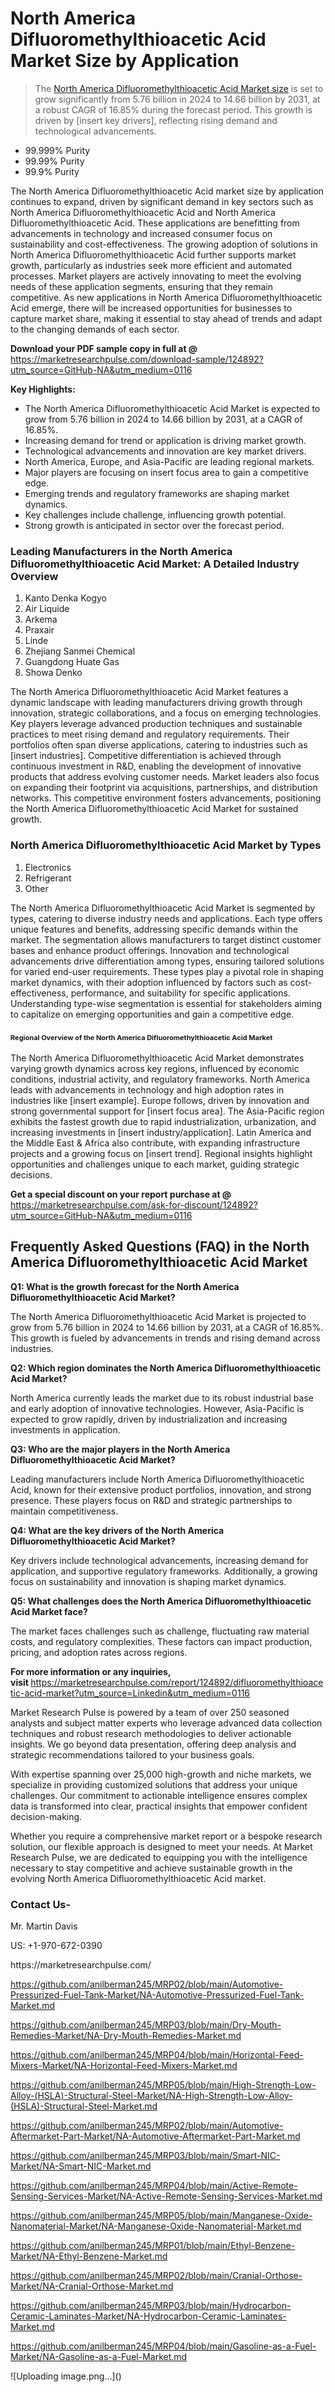 <h1>North America Difluoromethylthioacetic Acid Market&nbsp;Size by Application</h1><blockquote><p>The <a href="https://marketresearchpulse.com/download-sample/124892?utm_source=GitHub-NA&amp;utm_medium=0116">North America Difluoromethylthioacetic Acid Market size</a> is set to grow significantly from 5.76 billion in 2024 to 14.66 billion by 2031, at a robust CAGR of 16.85% during the forecast period. This growth is driven by [insert key drivers], reflecting rising demand and technological advancements.</p></blockquote><ul><li>99.999% Purity<li> 99.99% Purity<li> 99.9% Purity</li></ul><p>The North America Difluoromethylthioacetic Acid market size by application continues to expand, driven by significant demand in key sectors such as North America Difluoromethylthioacetic Acid and North America Difluoromethylthioacetic Acid. These applications are benefitting from advancements in technology and increased consumer focus on sustainability and cost-effectiveness. The growing adoption of solutions in North America Difluoromethylthioacetic Acid further supports market growth, particularly as industries seek more efficient and automated processes. Market players are actively innovating to meet the evolving needs of these application segments, ensuring that they remain competitive. As new applications in North America Difluoromethylthioacetic Acid emerge, there will be increased opportunities for businesses to capture market share, making it essential to stay ahead of trends and adapt to the changing demands of each sector.</p><p><strong>Download your PDF sample copy in full at @ </strong><a href="https://marketresearchpulse.com/download-sample/124892?utm_source=GitHub-NA&amp;utm_medium=0116">https://marketresearchpulse.com/download-sample/124892?utm_source=GitHub-NA&amp;utm_medium=0116</a></p><p><strong>Key Highlights: </strong></p><ul><li>The North America Difluoromethylthioacetic Acid Market is expected to grow from 5.76 billion in 2024 to 14.66 billion by 2031, at a CAGR of 16.85%.</li><li>Increasing demand for trend or application is driving market growth.</li><li>Technological advancements and innovation are key market drivers.</li><li>North America, Europe, and Asia-Pacific are leading regional markets.</li><li>Major players are focusing on insert focus area to gain a competitive edge.</li><li>Emerging trends and regulatory frameworks are shaping market dynamics.</li><li>Key challenges include challenge, influencing growth potential.</li><li>Strong growth is anticipated in sector over the forecast period.</li></ul><h3>Leading Manufacturers in the North America Difluoromethylthioacetic Acid Market: A Detailed Industry Overview</h3><ol><li>Kanto Denka Kogyo</li><li>Air Liquide</li><li>Arkema</li><li>Praxair</li><li>Linde</li><li>Zhejiang Sanmei Chemical</li><li>Guangdong Huate Gas</li><li>Showa Denko</li></ol><div class="flex max-w-full flex-col flex-grow"><div class="min-h-8 text-message flex w-full flex-col items-end gap-2 whitespace-normal break-words [.text-message+&amp;]:mt-5" dir="auto" data-message-author-role="assistant" data-message-id="fd8432e4-4910-450d-b182-61b7bfb0a01f" data-message-model-slug="gpt-4o"><div class="flex w-full flex-col gap-1 empty:hidden first:pt-[3px]"><div class="markdown prose w-full break-words dark:prose-invert light"><p>The North America Difluoromethylthioacetic Acid Market features a dynamic landscape with leading manufacturers driving growth through innovation, strategic collaborations, and a focus on emerging technologies. Key players leverage advanced production techniques and sustainable practices to meet rising demand and regulatory requirements. Their portfolios often span diverse applications, catering to industries such as [insert industries]. Competitive differentiation is achieved through continuous investment in R&amp;D, enabling the development of innovative products that address evolving customer needs. Market leaders also focus on expanding their footprint via acquisitions, partnerships, and distribution networks. This competitive environment fosters advancements, positioning the North America Difluoromethylthioacetic Acid Market for sustained growth.</p></div></div></div></div><h3>North America Difluoromethylthioacetic Acid Market by Types</h3><ol><li>Electronics<li> Refrigerant<li> Other</li></ol><div class="flex max-w-full flex-col flex-grow"><div class="min-h-8 text-message flex w-full flex-col items-end gap-2 whitespace-normal break-words [.text-message+&amp;]:mt-5" dir="auto" data-message-author-role="assistant" data-message-id="084470be-0bb7-4664-bddf-5156b4f41249" data-message-model-slug="gpt-4o-mini"><div class="flex w-full flex-col gap-1 empty:hidden first:pt-[3px]"><div class="markdown prose w-full break-words dark:prose-invert light"><p>The North America Difluoromethylthioacetic Acid Market is segmented by types, catering to diverse industry needs and applications. Each type offers unique features and benefits, addressing specific demands within the market. The segmentation allows manufacturers to target distinct customer bases and enhance product offerings. Innovation and technological advancements drive differentiation among types, ensuring tailored solutions for varied end-user requirements. These types play a pivotal role in shaping market dynamics, with their adoption influenced by factors such as cost-effectiveness, performance, and suitability for specific applications. Understanding type-wise segmentation is essential for stakeholders aiming to capitalize on emerging opportunities and gain a competitive edge.</p></div></div></div></div><h3><span style="font-size: 11px;">Regional Overview of the North America Difluoromethylthioacetic Acid Market</span></h3><div class="flex max-w-full flex-col flex-grow"><div class="min-h-8 text-message flex w-full flex-col items-end gap-2 whitespace-normal break-words [.text-message+&amp;]:mt-5" dir="auto" data-message-author-role="assistant" data-message-id="e9038762-ce64-4e30-91c9-9bd413514231" data-message-model-slug="gpt-4o-mini"><div class="flex w-full flex-col gap-1 empty:hidden first:pt-[3px]"><div class="markdown prose w-full break-words dark:prose-invert light"><p>The North America Difluoromethylthioacetic Acid Market demonstrates varying growth dynamics across key regions, influenced by economic conditions, industrial activity, and regulatory frameworks. North America leads with advancements in technology and high adoption rates in industries like [insert example]. Europe follows, driven by innovation and strong governmental support for [insert focus area]. The Asia-Pacific region exhibits the fastest growth due to rapid industrialization, urbanization, and increasing investments in [insert industry/application]. Latin America and the Middle East &amp; Africa also contribute, with expanding infrastructure projects and a growing focus on [insert trend]. Regional insights highlight opportunities and challenges unique to each market, guiding strategic decisions.</p></div></div></div></div><p><strong>Get a special discount on your report purchase at @ </strong><a href="https://marketresearchpulse.com/ask-for-discount/124892?utm_source=GitHub-NA&amp;utm_medium=0116">https://marketresearchpulse.com/ask-for-discount/124892?utm_source=GitHub-NA&amp;utm_medium=0116</a></p><h2>Frequently Asked Questions (FAQ) in the North America Difluoromethylthioacetic Acid Market</h2><p><strong>Q1: What is the growth forecast for the North America Difluoromethylthioacetic Acid Market?</strong></p><p>The North America Difluoromethylthioacetic Acid Market is projected to grow from 5.76 billion in 2024 to 14.66 billion by 2031, at a CAGR of 16.85%. This growth is fueled by advancements in trends and rising demand across industries.</p><p><strong>Q2: Which region dominates the North America Difluoromethylthioacetic Acid Market?</strong></p><p>North America currently leads the market due to its robust industrial base and early adoption of innovative technologies. However, Asia-Pacific is expected to grow rapidly, driven by industrialization and increasing investments in application.</p><p><strong>Q3: Who are the major players in the North America Difluoromethylthioacetic Acid Market?</strong></p><p>Leading manufacturers include North America Difluoromethylthioacetic Acid, known for their extensive product portfolios, innovation, and strong presence. These players focus on R&amp;D and strategic partnerships to maintain competitiveness.</p><p><strong>Q4: What are the key drivers of the North America Difluoromethylthioacetic Acid Market?</strong></p><p>Key drivers include technological advancements, increasing demand for application, and supportive regulatory frameworks. Additionally, a growing focus on sustainability and innovation is shaping market dynamics.</p><p><strong>Q5: What challenges does the North America Difluoromethylthioacetic Acid Market face?</strong></p><p>The market faces challenges such as challenge, fluctuating raw material costs, and regulatory complexities. These factors can impact production, pricing, and adoption rates across regions.</p><p><strong>For more information or any inquiries, visit&nbsp;</strong><a href="https://marketresearchpulse.com/report/124892/difluoromethylthioacetic-acid-market?utm_source=Linkedin&utm_medium=0116">https://marketresearchpulse.com/report/124892/difluoromethylthioacetic-acid-market?utm_source=Linkedin&utm_medium=0116</a></p><p>Market Research Pulse is powered by a team of over 250 seasoned analysts and subject matter experts who leverage advanced data collection techniques and robust research methodologies to deliver actionable insights. We go beyond data presentation, offering deep analysis and strategic recommendations tailored to your business goals.</p><p>With expertise spanning over 25,000 high-growth and niche markets, we specialize in providing customized solutions that address your unique challenges. Our commitment to actionable intelligence ensures complex data is transformed into clear, practical insights that empower confident decision-making.</p><p>Whether you require a comprehensive market report or a bespoke research solution, our flexible approach is designed to meet your needs. At Market Research Pulse, we are dedicated to equipping you with the intelligence necessary to stay competitive and achieve sustainable growth in the evolving North America Difluoromethylthioacetic Acid market.</p><h3><strong>Contact Us-</strong></h3><p>Mr. Martin Davis</p><p>US: +1-970-672-0390</p><p>https://marketresearchpulse.com/</p><p><a href="https://github.com/anilberman245/MRP02/blob/main/Automotive-Pressurized-Fuel-Tank-Market/NA-Automotive-Pressurized-Fuel-Tank-Market.md">https://github.com/anilberman245/MRP02/blob/main/Automotive-Pressurized-Fuel-Tank-Market/NA-Automotive-Pressurized-Fuel-Tank-Market.md</a></p><p><a href="https://github.com/anilberman245/MRP03/blob/main/Dry-Mouth-Remedies-Market/NA-Dry-Mouth-Remedies-Market.md">https://github.com/anilberman245/MRP03/blob/main/Dry-Mouth-Remedies-Market/NA-Dry-Mouth-Remedies-Market.md</a></p><p><a href="https://github.com/anilberman245/MRP04/blob/main/Horizontal-Feed-Mixers-Market/NA-Horizontal-Feed-Mixers-Market.md">https://github.com/anilberman245/MRP04/blob/main/Horizontal-Feed-Mixers-Market/NA-Horizontal-Feed-Mixers-Market.md</a></p><p><a href="https://github.com/anilberman245/MRP05/blob/main/High-Strength-Low-Alloy-(HSLA)-Structural-Steel-Market/NA-High-Strength-Low-Alloy-(HSLA)-Structural-Steel-Market.md">https://github.com/anilberman245/MRP05/blob/main/High-Strength-Low-Alloy-(HSLA)-Structural-Steel-Market/NA-High-Strength-Low-Alloy-(HSLA)-Structural-Steel-Market.md</a></p><p><a href="https://github.com/anilberman245/MRP02/blob/main/Automotive-Aftermarket-Part-Market/NA-Automotive-Aftermarket-Part-Market.md">https://github.com/anilberman245/MRP02/blob/main/Automotive-Aftermarket-Part-Market/NA-Automotive-Aftermarket-Part-Market.md</a></p><p><a href="https://github.com/anilberman245/MRP03/blob/main/Smart-NIC-Market/NA-Smart-NIC-Market.md">https://github.com/anilberman245/MRP03/blob/main/Smart-NIC-Market/NA-Smart-NIC-Market.md</a></p><p><a href="https://github.com/anilberman245/MRP04/blob/main/Active-Remote-Sensing-Services-Market/NA-Active-Remote-Sensing-Services-Market.md">https://github.com/anilberman245/MRP04/blob/main/Active-Remote-Sensing-Services-Market/NA-Active-Remote-Sensing-Services-Market.md</a></p><p><a href="https://github.com/anilberman245/MRP05/blob/main/Manganese-Oxide-Nanomaterial-Market/NA-Manganese-Oxide-Nanomaterial-Market.md">https://github.com/anilberman245/MRP05/blob/main/Manganese-Oxide-Nanomaterial-Market/NA-Manganese-Oxide-Nanomaterial-Market.md</a></p><p><a href="https://github.com/anilberman245/MRP01/blob/main/Ethyl-Benzene-Market/NA-Ethyl-Benzene-Market.md">https://github.com/anilberman245/MRP01/blob/main/Ethyl-Benzene-Market/NA-Ethyl-Benzene-Market.md</a></p><p><a href="https://github.com/anilberman245/MRP02/blob/main/Cranial-Orthose-Market/NA-Cranial-Orthose-Market.md">https://github.com/anilberman245/MRP02/blob/main/Cranial-Orthose-Market/NA-Cranial-Orthose-Market.md</a></p><p><a href="https://github.com/anilberman245/MRP03/blob/main/Hydrocarbon-Ceramic-Laminates-Market/NA-Hydrocarbon-Ceramic-Laminates-Market.md">https://github.com/anilberman245/MRP03/blob/main/Hydrocarbon-Ceramic-Laminates-Market/NA-Hydrocarbon-Ceramic-Laminates-Market.md</a></p><p><a href="https://github.com/anilberman245/MRP04/blob/main/Gasoline-as-a-Fuel-Market/NA-Gasoline-as-a-Fuel-Market.md">https://github.com/anilberman245/MRP04/blob/main/Gasoline-as-a-Fuel-Market/NA-Gasoline-as-a-Fuel-Market.md</a></p>
![Uploading image.png…]()
